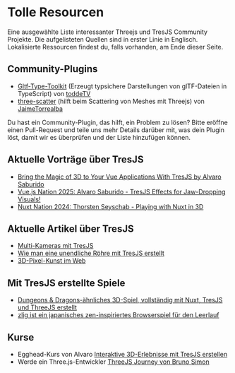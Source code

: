 # Tolle Resourcen

Eine ausgewählte Liste interessanter Threejs und TresJS Community Projekte. Die aufgelisteten Quellen sind in erster Linie in Englisch. Lokalisierte Ressourcen findest du, falls vorhanden, am Ende dieser Seite.

## Community-Plugins

- [Gltf-Type-Toolkit](https://github.com/toddeTV/gltf-type-toolkit) (Erzeugt typsichere Darstellungen von glTF-Dateien in TypeScript) von [toddeTV](https://github.com/toddeTV)
- [three-scatter](https://github.com/JaimeTorrealba/three-scatter) (hilft beim Scattering von Meshes mit Threejs) von [JaimeTorrealba](https://github.com/JaimeTorrealba)

Du hast ein Community-Plugin, das hilft, ein Problem zu lösen?
Bitte eröffne einen Pull-Request und teile uns mehr Details darüber mit, was dein Plugin löst, damit wir es überprüfen und der Liste hinzufügen können.

## Aktuelle Vorträge über TresJS

- [Bring the Magic of 3D to Your Vue Applications With TresJS by Alvaro Saburido](https://www.youtube.com/watch?v=k_BEfbY9wrw)
- [Vue.js Nation 2025: Alvaro Saburido - TresJS Effects for Jaw-Dropping Visuals!](https://www.youtube.com/watch?v=MVwN7DAzMFo)
- [Nuxt Nation 2024: Thorsten Seyschab - Playing with Nuxt in 3D](https://www.youtube.com/watch?v=o5zTGtHb5-o)

## Aktuelle Artikel über TresJS

- [Multi-Kameras mit TresJS](https://medium.com/stackademic/multi-cameras-with-tresjs-26a54d06878e)
- [Wie man eine unendliche Röhre mit TresJS erstellt](https://medium.com/stackademic/how-to-create-an-infinite-tube-with-tresjs-e9ff4fc76e86)
- [3D-Pixel-Kunst im Web](https://medium.com/@Jaimebboyjt/3d-pixel-art-on-the-web-f70fbf68fb4f)

## Mit TresJS erstellte Spiele

- [Dungeons & Dragons-ähnliches 3D-Spiel, vollständig mit Nuxt, TresJS und ThreeJS erstellt](https://nuxt-3d-dnd-game.fly.dev/)
- [zlig ist ein japanisches zen-inspiriertes Browserspiel für den Leerlauf](https://zlig.net/game)

## Kurse

- Egghead-Kurs von Alvaro [Interaktive 3D-Erlebnisse mit TresJS erstellen](https://egghead.io/courses/create-interactive-3d-experiences-with-tresjs-004057c2)
- Werde ein Three.js-Entwickler [ThreeJS Journey von Bruno Simon](https://threejs-journey.com/?c=p3)
